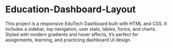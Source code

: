 # Education-Dashboard-Layout
This project is a responsive EduTech Dashboard built with HTML and CSS. It includes a sidebar, top navigation, user stats, tables, forms, and charts. Styled with modern gradients and hover effects, it’s perfect for assignments, learning, and practicing dashboard UI design.
